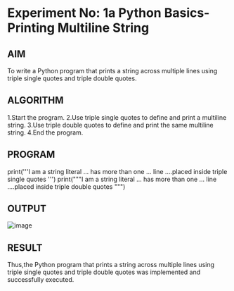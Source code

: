 # Experiment No: 1a Python Basics- Printing Multiline String

## AIM  
To write a Python program that prints a string across multiple lines using triple single quotes and triple double quotes.

## ALGORITHM  
1.Start the program.
2.Use triple single quotes to define and print a multiline string.
3.Use triple double quotes to define and print the same multiline string.
4.End the program. 

## PROGRAM
print('''I am a string literal
... has more than one
... line
....placed inside triple single quotes ''')
print("""I am a string literal
... has more than one
... line
....placed inside triple double quotes """)

## OUTPUT
![image](https://github.com/user-attachments/assets/3481ef6b-73a8-4c7b-9470-f2802a3fb0cc)

## RESULT
Thus,the Python program that prints a string across multiple lines using triple single quotes and triple double quotes was
implemented and successfully executed.


